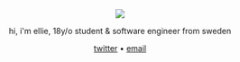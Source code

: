 <div align="center">
   <img src="https://moe-counter.glitch.me/get/@:2lay?theme=rule34">
    <p>hi, i'm ellie, 18y/o student & software engineer from sweden</p>
        <div>
           <a href="https://twitter.com/twolays">twitter</a> • 
           <a href="mailto:ellie@2lay.net">email</a>
       </div>
</div>
